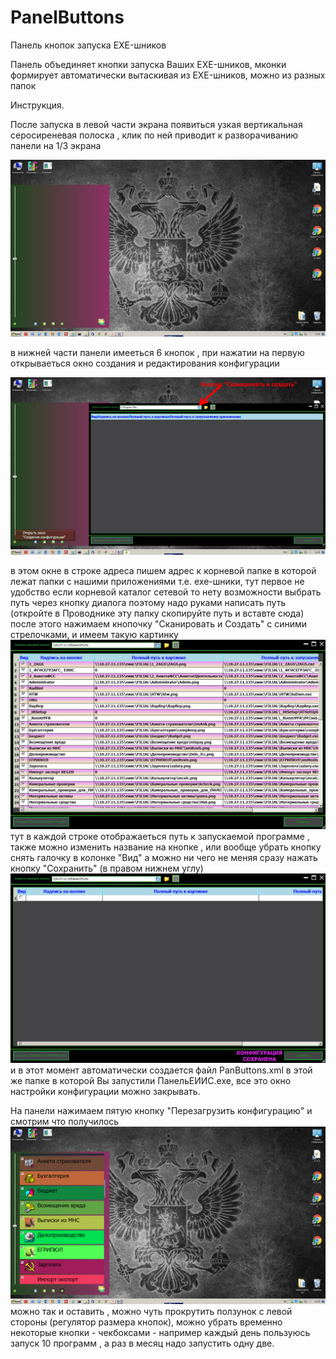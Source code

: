 # PanelButtons
Панель кнопок запуска EXE-шников

Панель объединяет кнопки запуска Ваших EXE-шников, мконки формирует автоматически вытаскивая из EXE-шников,
можно из разных папок

Инструкция.

  После запуска в левой части экрана появиться узкая вертикальная серосиреневая полоска , 
клик по ней приводит к разворачиванию панели на 1/3 экрана

![Image alt](https://github.com/vovakms/PanelButtons/blob/master/скрин1.png)

в нижней части панели имееться 6 кнопок ,
при нажатии на первую открываеться окно создания и редактирования конфигурации

![Image alt](https://github.com/vovakms/PanelButtons/blob/master/скрин2.png)

в этом окне в строке адреса пишем адрес к корневой папке 
в которой лежат папки с нашими приложениями т.е. exe-шники, 
тут первое не удобство если корневой каталог сетевой то нету возможности выбрать путь через кнопку диалога 
поэтому надо руками написать путь (откройте в Проводнике эту папку скопируйте путь и вставте сюда)
после этого нажимаем кнопочку "Сканировать и Создать" с синими стрелочками,
и имеем такую картинку
![Image alt](https://github.com/vovakms/PanelButtons/blob/master/скрин3.png)
тут в каждой строке отображаеться путь к запускаемой программе , 
также можно изменить название на кнопке , или вообще убрать кнопку снять галочку в колонке "Вид" 
а можно ни чего не меняя сразу нажать кнопку "Сохранить" (в правом нижнем углу)
![Image alt](https://github.com/vovakms/PanelButtons/blob/master/скрин4.png)
и в этот момент автоматически создается файл PanButtons.xml в этой же папке в которой Вы запустили ПанельЕИИС.exe, 
все это окно настройки конфигурации можно закрывать.

  На панели нажимаем пятую кнопку "Перезагрузить конфигурацию" и смотрим что получилось
  ![Image alt](https://github.com/vovakms/PanelButtons/blob/master/скрин5.png)
  можно  так и оставить ,  можно чуть прокрутить ползунок с левой стороны (регулятор размера кнопок),
  можно убрать временно некоторые кнопки - чекбоксами -  например каждый день пользуюсь запуск 10 программ , а раз в месяц надо запустить одну две.
  

